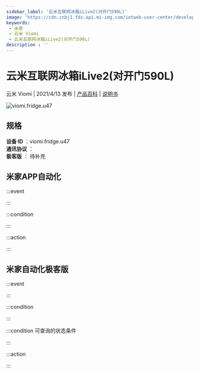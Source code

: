 ```yaml
---
sidebar_label: '云米互联网冰箱iLive2(对开门590L)'
image: 'https://cdn.cnbj1.fds.api.mi-img.com/iotweb-user-center/developer_1679047841559zWvHLikN.png?GalaxyAccessKeyId=AKVGLQWBOVIRQ3XLEW&Expires=9223372036854775807&Signature=0offyi4oLm1l/1YdGWyozuUzJGo='
keywords: 
 - 米家
 - 云米 Viomi
 - 云米互联网冰箱iLive2(对开门590L)
description : ''
---
```

# 云米互联网冰箱iLive2(对开门590L)

云米 Viomi | 2021/4/13 发布 | [产品百科](https://home.mi.com/webapp/content/baike/product/index.html?model=viomi.fridge.u47/) | [说明书](https://home.mi.com/views/introduction.html?model=viomi.fridge.u47&region=cn)

![viomi.fridge.u47](https://cdn.cnbj1.fds.api.mi-img.com/iotweb-user-center/developer_1679047841559zWvHLikN.png?GalaxyAccessKeyId=AKVGLQWBOVIRQ3XLEW&Expires=9223372036854775807&Signature=0offyi4oLm1l/1YdGWyozuUzJGo=)

## 规格  
> 
**设备 ID** ：viomi.fridge.u47  
**通讯协议** ：  
**极客版**  ： 待补充 


## 米家APP自动化  

:::event  

:::

:::condition  

:::

:::action   

:::

## 米家自动化极客版  

:::event  

:::

:::condition  

:::

:::condition 可查询的状态条件  

:::

:::action  

:::

        
